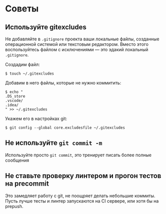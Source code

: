 # Советы

## Используйте gitexcludes
Не добавляйте в `.gitignore` проекта ваши локальные файлы, созданные операционной системой или текстовым редактором.
Вместо этого воспользуйтесь файлом с исключениями — это эдакий локальный `.gitignore`.

Создадим файл:

```
$ touch ~/.gitexcludes
```

Добавим в него файлы, которые не нужно коммитить:
```
$ echo "
.DS_store
.vscode/
.idea/
" >> ~/.gitexcludes
```

Укажем его в настройках git:
```
$ git config --global core.excludesfile ~/.gitexcludes
```

## Не используйте `git commit -m`
Используйте просто `git commit`, это тренирует писать более полные сообщения

## Не ставьте проверку линтером и прогон тестов на precommit
Это замедляет работу с git, не поощряет делать небольшие коммиты.
Пусть лучше тесты и линтер запускаются на CI сервере, или хотя бы на prepush.
